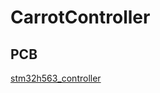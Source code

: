 # CarrotController 
 
 
## PCB 
[stm32h563_controller](https://oshwhub.com/hardware-technology-research/stm32h563_controller) 
